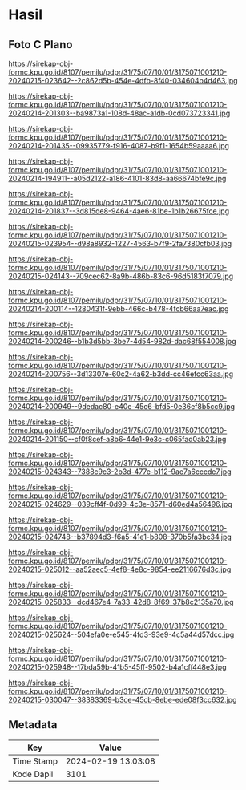 # Hasil

## Foto C Plano

https://sirekap-obj-formc.kpu.go.id/8107/pemilu/pdpr/31/75/07/10/01/3175071001210-20240215-023642--2c862d5b-454e-4dfb-8f40-034604b4d463.jpg

https://sirekap-obj-formc.kpu.go.id/8107/pemilu/pdpr/31/75/07/10/01/3175071001210-20240214-201303--ba9873a1-108d-48ac-a1db-0cd073723341.jpg

https://sirekap-obj-formc.kpu.go.id/8107/pemilu/pdpr/31/75/07/10/01/3175071001210-20240214-201435--09935779-f916-4087-b9f1-1654b59aaaa6.jpg

https://sirekap-obj-formc.kpu.go.id/8107/pemilu/pdpr/31/75/07/10/01/3175071001210-20240214-194911--a05d2122-a186-4101-83d8-aa66674bfe9c.jpg

https://sirekap-obj-formc.kpu.go.id/8107/pemilu/pdpr/31/75/07/10/01/3175071001210-20240214-201837--3d815de8-9464-4ae6-81be-1b1b26675fce.jpg

https://sirekap-obj-formc.kpu.go.id/8107/pemilu/pdpr/31/75/07/10/01/3175071001210-20240215-023954--d98a8932-1227-4563-b7f9-2fa7380cfb03.jpg

https://sirekap-obj-formc.kpu.go.id/8107/pemilu/pdpr/31/75/07/10/01/3175071001210-20240215-024143--709cec62-8a9b-486b-83c6-96d5183f7079.jpg

https://sirekap-obj-formc.kpu.go.id/8107/pemilu/pdpr/31/75/07/10/01/3175071001210-20240214-200114--1280431f-9ebb-466c-b478-4fcb66aa7eac.jpg

https://sirekap-obj-formc.kpu.go.id/8107/pemilu/pdpr/31/75/07/10/01/3175071001210-20240214-200246--b1b3d5bb-3be7-4d54-982d-dac68f554008.jpg

https://sirekap-obj-formc.kpu.go.id/8107/pemilu/pdpr/31/75/07/10/01/3175071001210-20240214-200756--3d13307e-60c2-4a62-b3dd-cc46efcc63aa.jpg

https://sirekap-obj-formc.kpu.go.id/8107/pemilu/pdpr/31/75/07/10/01/3175071001210-20240214-200949--9dedac80-e40e-45c6-bfd5-0e36ef8b5cc9.jpg

https://sirekap-obj-formc.kpu.go.id/8107/pemilu/pdpr/31/75/07/10/01/3175071001210-20240214-201150--cf0f8cef-a8b6-44e1-9e3c-c065fad0ab23.jpg

https://sirekap-obj-formc.kpu.go.id/8107/pemilu/pdpr/31/75/07/10/01/3175071001210-20240215-024343--7388c9c3-2b3d-477e-b112-9ae7a6cccde7.jpg

https://sirekap-obj-formc.kpu.go.id/8107/pemilu/pdpr/31/75/07/10/01/3175071001210-20240215-024629--039cff4f-0d99-4c3e-8571-d60ed4a56496.jpg

https://sirekap-obj-formc.kpu.go.id/8107/pemilu/pdpr/31/75/07/10/01/3175071001210-20240215-024748--b37894d3-f6a5-41e1-b808-370b5fa3bc34.jpg

https://sirekap-obj-formc.kpu.go.id/8107/pemilu/pdpr/31/75/07/10/01/3175071001210-20240215-025012--aa52aec5-4ef8-4e8c-9854-ee2116676d3c.jpg

https://sirekap-obj-formc.kpu.go.id/8107/pemilu/pdpr/31/75/07/10/01/3175071001210-20240215-025833--dcd467e4-7a33-42d8-8f69-37b8c2135a70.jpg

https://sirekap-obj-formc.kpu.go.id/8107/pemilu/pdpr/31/75/07/10/01/3175071001210-20240215-025624--504efa0e-e545-4fd3-93e9-4c5a44d57dcc.jpg

https://sirekap-obj-formc.kpu.go.id/8107/pemilu/pdpr/31/75/07/10/01/3175071001210-20240215-025948--17bda59b-41b5-45ff-9502-b4a1cff448e3.jpg

https://sirekap-obj-formc.kpu.go.id/8107/pemilu/pdpr/31/75/07/10/01/3175071001210-20240215-030047--38383369-b3ce-45cb-8ebe-ede08f3cc632.jpg


## Metadata

| Key        | Value               |
| ---------- | ------------------- |
| Time Stamp | 2024-02-19 13:03:08 |
| Kode Dapil | 3101                |



